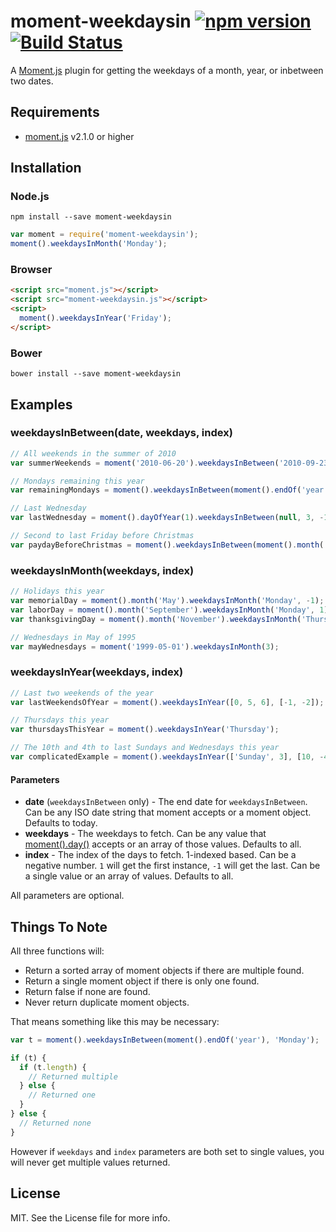 # moment-weekdaysin [![npm version](https://badge.fury.io/js/moment-weekdaysin.svg)](https://badge.fury.io/js/moment-weekdaysin) [![Build Status](https://travis-ci.org/kodie/moment-weekdaysin.svg?branch=master)](https://travis-ci.org/kodie/moment-weekdaysin)

A [Moment.js](https://github.com/moment/moment) plugin for getting the weekdays of a month, year, or inbetween two dates.

## Requirements
* [moment.js](https://github.com/moment/moment) v2.1.0 or higher

## Installation
### Node.js
```
npm install --save moment-weekdaysin
```

```javascript
var moment = require('moment-weekdaysin');
moment().weekdaysInMonth('Monday');
```

### Browser
```html
<script src="moment.js"></script>
<script src="moment-weekdaysin.js"></script>
<script>
  moment().weekdaysInYear('Friday');
</script>
```

### Bower
```
bower install --save moment-weekdaysin
```

## Examples

### weekdaysInBetween(date, weekdays, index)
```javascript
// All weekends in the summer of 2010
var summerWeekends = moment('2010-06-20').weekdaysInBetween('2010-09-23', [0, 5, 6]);

// Mondays remaining this year
var remainingMondays = moment().weekdaysInBetween(moment().endOf('year'), 'Monday');

// Last Wednesday
var lastWednesday = moment().dayOfYear(1).weekdaysInBetween(null, 3, -1);

// Second to last Friday before Christmas
var paydayBeforeChristmas = moment().weekdaysInBetween(moment().month('December').date(25), 'Friday', -2);
```

### weekdaysInMonth(weekdays, index)
```javascript
// Holidays this year
var memorialDay = moment().month('May').weekdaysInMonth('Monday', -1);
var laborDay = moment().month('September').weekdaysInMonth('Monday', 1);
var thanksgivingDay = moment().month('November').weekdaysInMonth('Thursday', 4);

// Wednesdays in May of 1995
var mayWednesdays = moment('1999-05-01').weekdaysInMonth(3);
```

### weekdaysInYear(weekdays, index)
```javascript
// Last two weekends of the year
var lastWeekendsOfYear = moment().weekdaysInYear([0, 5, 6], [-1, -2]);

// Thursdays this year
var thursdaysThisYear = moment().weekdaysInYear('Thursday');

// The 10th and 4th to last Sundays and Wednesdays this year
var complicatedExample = moment().weekdaysInYear(['Sunday', 3], [10, -4]);
```

#### Parameters
* **date** (`weekdaysInBetween` only) - The end date for `weekdaysInBetween`. Can be any ISO date string that moment accepts or a moment object. Defaults to today.
* **weekdays** - The weekdays to fetch. Can be any value that [moment().day()](https://momentjs.com/docs/#/get-set/day/) accepts or an array of those values. Defaults to all.
* **index** - The index of the days to fetch. 1-indexed based. Can be a negative number. `1` will get the first instance, `-1` will get the last. Can be a single value or an array of values. Defaults to all.

All parameters are optional.

## Things To Note
All three functions will:
* Return a sorted array of moment objects if there are multiple found.
* Return a single moment object if there is only one found.
* Return false if none are found.
* Never return duplicate moment objects.

That means something like this may be necessary:
```javascript
var t = moment().weekdaysInBetween(moment().endOf('year'), 'Monday');

if (t) {
  if (t.length) {
    // Returned multiple
  } else {
    // Returned one
  }
} else {
  // Returned none
}
```

However if `weekdays` and `index` parameters are both set to single values, you will never get multiple values returned.

## License
MIT. See the License file for more info.
